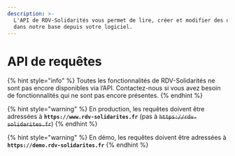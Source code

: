 ```yaml
---
description: >-
  L'API de RDV-Solidarités vous permet de lire, créer et modifier des données
  dans notre base depuis votre logiciel.
---
```


# API de requêtes

{% hint style="info" %}
Toutes les fonctionnalités de RDV-Solidarités ne sont pas encore disponibles via l’API. Contactez-nous si vous avez besoin de fonctionnalités qui ne sont pas encore présentes.
{% endhint %}

{% hint style="warning" %}
En production, les requêtes doivent être adressées à **`https://www.rdv-solidarites.fr`**  \(pas à ~~`https://rdv-solidarites.fr`~~\)
{% endhint %}

{% hint style="warning" %}
En démo, les requêtes doivent être adressées à **`https://demo.rdv-solidarites.fr`**
{% endhint %}



